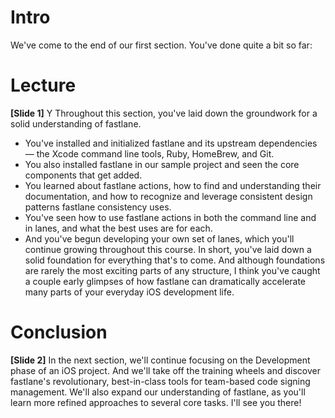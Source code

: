 # Intro
We've come to the end of our first section. You've done quite a bit so far:
# Lecture
**[Slide 1]** Y
Throughout this section, you've laid down the groundwork for a solid understanding of fastlane.
<!-- Editor: Please click slides to sync bullet points. -->
- You've installed and initialized fastlane and its upstream dependencies — the Xcode command line tools, Ruby, HomeBrew, and Git.
- You also installed fastlane in our sample project and seen the core components that get added.
- You learned about fastlane actions, how to find and understanding their documentation, and how to recognize and leverage consistent design patterns fastlane consistency uses.
- You've seen how to use fastlane actions in both the command line and in lanes, and what the best uses are for each.
- And you've begun developing your own set of lanes, which you'll continue growing throughout this course.
In short, you've laid down a solid foundation for everything that's to come. And although foundations are rarely the most exciting parts of any structure, I think you've caught a couple early glimpses of how fastlane can dramatically accelerate many parts of your everyday iOS development life.
# Conclusion
**[Slide 2]** 
In the next section, we'll continue focusing on the Development phase of an iOS project. And we'll take off the training wheels and discover fastlane's revolutionary, best-in-class tools for team-based code signing management. We'll also expand our understanding of fastlane, as you'll learn more refined approaches to several core tasks.
I'll see you there!